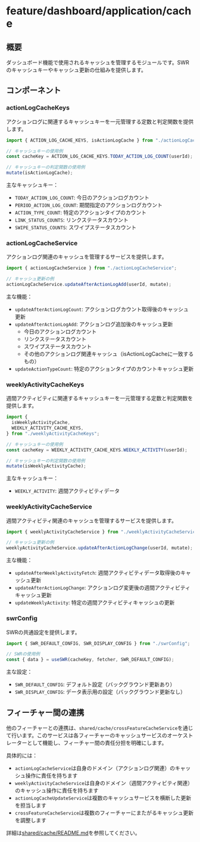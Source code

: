# feature/dashboard/application/cache

## 概要

ダッシュボード機能で使用されるキャッシュを管理するモジュールです。SWRのキャッシュキーやキャッシュ更新の仕組みを提供します。

## コンポーネント

### actionLogCacheKeys

アクションログに関連するキャッシュキーを一元管理する定数と判定関数を提供します。

```typescript
import { ACTION_LOG_CACHE_KEYS, isActionLogCache } from "./actionLogCacheKeys";

// キャッシュキーの使用例
const cacheKey = ACTION_LOG_CACHE_KEYS.TODAY_ACTION_LOG_COUNT(userId);

// キャッシュキーの判定関数の使用例
mutate(isActionLogCache);
```

主なキャッシュキー：

- `TODAY_ACTION_LOG_COUNT`: 今日のアクションログカウント
- `PERIOD_ACTION_LOG_COUNT`: 期間指定のアクションログカウント
- `ACTION_TYPE_COUNT`: 特定のアクションタイプのカウント
- `LINK_STATUS_COUNTS`: リンクステータスカウント
- `SWIPE_STATUS_COUNTS`: スワイプステータスカウント

### actionLogCacheService

アクションログ関連のキャッシュを管理するサービスを提供します。

```typescript
import { actionLogCacheService } from "./actionLogCacheService";

// キャッシュ更新の例
actionLogCacheService.updateAfterActionLogAdd(userId, mutate);
```

主な機能：

- `updateAfterActionLogCount`: アクションログカウント取得後のキャッシュ更新
- `updateAfterActionLogAdd`: アクションログ追加後のキャッシュ更新
  - 今日のアクションログカウント
  - リンクステータスカウント
  - スワイプステータスカウント
  - その他のアクションログ関連キャッシュ（isActionLogCacheに一致するもの）
- `updateActionTypeCount`: 特定のアクションタイプのカウントキャッシュ更新

### weeklyActivityCacheKeys

週間アクティビティに関連するキャッシュキーを一元管理する定数と判定関数を提供します。

```typescript
import {
  isWeeklyActivityCache,
  WEEKLY_ACTIVITY_CACHE_KEYS,
} from "./weeklyActivityCacheKeys";

// キャッシュキーの使用例
const cacheKey = WEEKLY_ACTIVITY_CACHE_KEYS.WEEKLY_ACTIVITY(userId);

// キャッシュキーの判定関数の使用例
mutate(isWeeklyActivityCache);
```

主なキャッシュキー：

- `WEEKLY_ACTIVITY`: 週間アクティビティデータ

### weeklyActivityCacheService

週間アクティビティ関連のキャッシュを管理するサービスを提供します。

```typescript
import { weeklyActivityCacheService } from "./weeklyActivityCacheService";

// キャッシュ更新の例
weeklyActivityCacheService.updateAfterActionLogChange(userId, mutate);
```

主な機能：

- `updateAfterWeeklyActivityFetch`: 週間アクティビティデータ取得後のキャッシュ更新
- `updateAfterActionLogChange`: アクションログ変更後の週間アクティビティキャッシュ更新
- `updateWeeklyActivity`: 特定の週間アクティビティキャッシュの更新

### swrConfig

SWRの共通設定を提供します。

```typescript
import { SWR_DEFAULT_CONFIG, SWR_DISPLAY_CONFIG } from "./swrConfig";

// SWRの使用例
const { data } = useSWR(cacheKey, fetcher, SWR_DEFAULT_CONFIG);
```

主な設定：

- `SWR_DEFAULT_CONFIG`: デフォルト設定（バックグラウンド更新あり）
- `SWR_DISPLAY_CONFIG`: データ表示用の設定（バックグラウンド更新なし）

## フィーチャー間の連携

他のフィーチャーとの連携は、`shared/cache/crossFeatureCacheService`を通じて行います。このサービスは各フィーチャーのキャッシュサービスのオーケストレーターとして機能し、フィーチャー間の責任分担を明確にします。

具体的には：

- `actionLogCacheService`は自身のドメイン（アクションログ関連）のキャッシュ操作に責任を持ちます
- `weeklyActivityCacheService`は自身のドメイン（週間アクティビティ関連）のキャッシュ操作に責任を持ちます
- `actionLogCacheUpdateService`は複数のキャッシュサービスを横断した更新を担当します
- `crossFeatureCacheService`は複数のフィーチャーにまたがるキャッシュ更新を調整します

詳細は[shared/cache/README.md](../../../../shared/cache/README.md)を参照してください。
